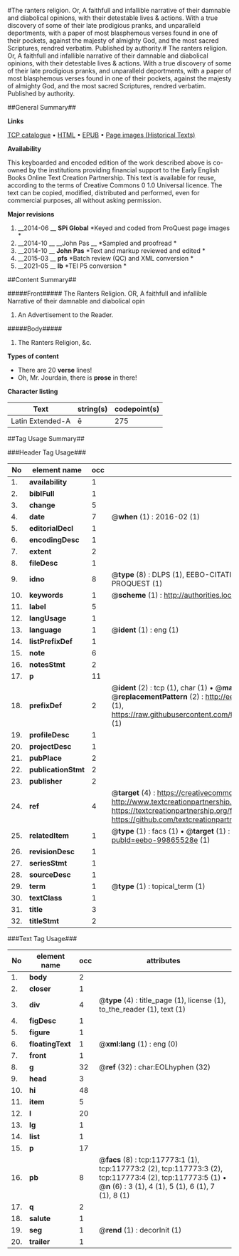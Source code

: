 #The ranters religion. Or, A faithfull and infallible narrative of their damnable and diabolical opinions, with their detestable lives & actions. With a true discovery of some of their late prodigious pranks, and unparalleld deportments, with a paper of most blasphemous verses found in one of their pockets, against the majesty of almighty God, and the most sacred Scriptures, rendred verbatim. Published by authority.#
The ranters religion. Or, A faithfull and infallible narrative of their damnable and diabolical opinions, with their detestable lives & actions. With a true discovery of some of their late prodigious pranks, and unparalleld deportments, with a paper of most blasphemous verses found in one of their pockets, against the majesty of almighty God, and the most sacred Scriptures, rendred verbatim. Published by authority.

##General Summary##

**Links**

[TCP catalogue](http://www.ota.ox.ac.uk/tcp/)  • 
[HTML](http://tei.it.ox.ac.uk/tcp/Texts-HTML/free/A92/A92164.html)  • 
[EPUB](http://tei.it.ox.ac.uk/tcp/Texts-EPUB/free/A92/A92164.epub) • 
[Page images (Historical Texts)](https://historicaltexts.jisc.ac.uk/eebo-99865528e)

**Availability**

This keyboarded and encoded edition of the work described above is co-owned by the
    institutions providing financial support to the Early English Books Online Text Creation
    Partnership. This text is available for reuse, according to the terms of  Creative Commons 0 1.0 Universal
    licence. The text can be copied, modified, distributed and performed, even for commercial
    purposes, all without asking permission.

**Major revisions**

1. __2014-06 __ __SPi Global__ *Keyed and coded from ProQuest page images *
1. __2014-10 __ __John Pas __ *Sampled and proofread *
1. __2014-10 __ __John Pas__ *Text and markup reviewed and edited *
1. __2015-03 __ __pfs__ *Batch review (QC) and XML conversion *
1. __2021-05 __ __lb__ *TEI P5 conversion *

##Content Summary##

#####Front#####
The Ranters Religion. OR, A faithfull and infallible Narrative of their damnable and diabolical opin
1. An Advertisement to the Reader.

#####Body#####

1. The Ranters Religion, &c.

**Types of content**

  * There are 20 **verse** lines!
  * Oh, Mr. Jourdain, there is **prose** in there!

**Character listing**


|Text|string(s)|codepoint(s)|
|---|---|---|
|Latin Extended-A|ē|275|

##Tag Usage Summary##

###Header Tag Usage###

|No|element name|occ|attributes|
|---|---|---|---|
|1.|__availability__|1||
|2.|__biblFull__|1||
|3.|__change__|5||
|4.|__date__|7| @__when__ (1) : 2016-02 (1)|
|5.|__editorialDecl__|1||
|6.|__encodingDesc__|1||
|7.|__extent__|2||
|8.|__fileDesc__|1||
|9.|__idno__|8| @__type__ (8) : DLPS (1), EEBO-CITATION (1), VID (1), EEBO-PROQUEST (1), STC (3), PROQUEST (1)|
|10.|__keywords__|1| @__scheme__ (1) : http://authorities.loc.gov/ (1)|
|11.|__label__|5||
|12.|__langUsage__|1||
|13.|__language__|1| @__ident__ (1) : eng (1)|
|14.|__listPrefixDef__|1||
|15.|__note__|6||
|16.|__notesStmt__|2||
|17.|__p__|11||
|18.|__prefixDef__|2| @__ident__ (2) : tcp (1), char (1)  •  @__matchPattern__ (2) : ([0-9\-]+):([0-9IVX]+) (1), (.+) (1)  •  @__replacementPattern__ (2) : http://eebo.chadwyck.com/downloadtiff?vid=$1&page=$2 (1), https://raw.githubusercontent.com/textcreationpartnership/Texts/master/tcpchars.xml#$1 (1)|
|19.|__profileDesc__|1||
|20.|__projectDesc__|1||
|21.|__pubPlace__|2||
|22.|__publicationStmt__|2||
|23.|__publisher__|2||
|24.|__ref__|4| @__target__ (4) : https://creativecommons.org/publicdomain/zero/1.0/ (1), http://www.textcreationpartnership.org/docs/. (1), https://textcreationpartnership.org/faq/#faq05 (1), https://github.com/textcreationpartnership (1)|
|25.|__relatedItem__|1| @__type__ (1) : facs (1)  •  @__target__ (1) : https://data.historicaltexts.jisc.ac.uk/view?pubId=eebo-99865528e (1)|
|26.|__revisionDesc__|1||
|27.|__seriesStmt__|1||
|28.|__sourceDesc__|1||
|29.|__term__|1| @__type__ (1) : topical_term (1)|
|30.|__textClass__|1||
|31.|__title__|3||
|32.|__titleStmt__|2||


###Text Tag Usage###

|No|element name|occ|attributes|
|---|---|---|---|
|1.|__body__|2||
|2.|__closer__|1||
|3.|__div__|4| @__type__ (4) : title_page (1), license (1), to_the_reader (1), text (1)|
|4.|__figDesc__|1||
|5.|__figure__|1||
|6.|__floatingText__|1| @__xml:lang__ (1) : eng (0)|
|7.|__front__|1||
|8.|__g__|32| @__ref__ (32) : char:EOLhyphen (32)|
|9.|__head__|3||
|10.|__hi__|48||
|11.|__item__|5||
|12.|__l__|20||
|13.|__lg__|1||
|14.|__list__|1||
|15.|__p__|17||
|16.|__pb__|8| @__facs__ (8) : tcp:117773:1 (1), tcp:117773:2 (2), tcp:117773:3 (2), tcp:117773:4 (2), tcp:117773:5 (1)  •  @__n__ (6) : 3 (1), 4 (1), 5 (1), 6 (1), 7 (1), 8 (1)|
|17.|__q__|2||
|18.|__salute__|1||
|19.|__seg__|1| @__rend__ (1) : decorInit (1)|
|20.|__trailer__|1||
